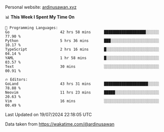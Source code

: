 Personal website: [ardinusawan.xyz](https://ardinusawan.xyz)

<!--START_SECTION:waka-->
📊 **This Week I Spent My Time On** 

```text
💬 Programming Languages: 
Go                       42 hrs 58 mins      ███████████████████░░░░░░   77.90 % 
Python                   5 hrs 36 mins       ███░░░░░░░░░░░░░░░░░░░░░░   10.17 % 
TypeScript               2 hrs 16 mins       █░░░░░░░░░░░░░░░░░░░░░░░░   04.14 % 
YAML                     1 hr 58 mins        █░░░░░░░░░░░░░░░░░░░░░░░░   03.57 % 
Text                     30 mins             ░░░░░░░░░░░░░░░░░░░░░░░░░   00.91 % 

🔥 Editors: 
GoLand                   43 hrs 31 mins      ████████████████████░░░░░   78.88 % 
Neovim                   11 hrs 23 mins      █████░░░░░░░░░░░░░░░░░░░░   20.63 % 
Vim                      16 mins             ░░░░░░░░░░░░░░░░░░░░░░░░░   00.49 % 
```


 Last Updated on 19/07/2024 22:18:05 UTC
<!--END_SECTION:waka-->
Data taken from https://wakatime.com/@ardinusawan
